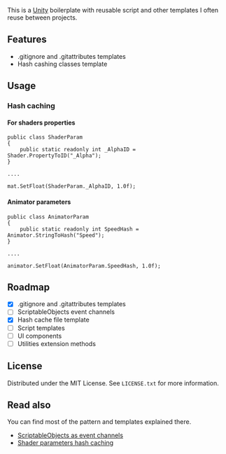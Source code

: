 This is a [Unity](https://unity.com/) boilerplate with reusable script and other templates I often reuse between projects.

## Features
- .gitignore and .gitattributes templates
- Hash cashing classes template

## Usage

### Hash caching
#### For shaders properties
```
public class ShaderParam
{
    public static readonly int _AlphaID = Shader.PropertyToID("_Alpha");
}

....

mat.SetFloat(ShaderParam._AlphaID, 1.0f);
```
#### Animator parameters
```
public class AnimatorParam
{
    public static readonly int SpeedHash = Animator.StringToHash("Speed");
}

....

animator.SetFloat(AnimatorParam.SpeedHash, 1.0f);
```

## Roadmap
- [X] .gitignore and .gitattributes templates
- [ ] ScriptableObjects event channels
- [X] Hash cache file template
- [ ] Script templates
- [ ] UI components
- [ ] Utilities extension methods

## License
Distributed under the MIT License. See `LICENSE.txt` for more information.

## Read also
You can find most of the pattern and templates explained there.

- [ScriptableObjects as event channels](https://unity.com/how-to/scriptableobjects-event-channels-game-code#how-event-channels-help)
- [Shader parameters hash caching](https://forum.unity.com/threads/shader-propertytoid-name-why-is-it-more-efficient-and-best-practise-to-store-multiple-ids.492831/#post-3216842)